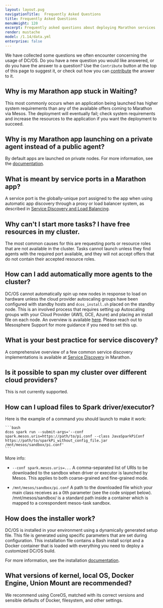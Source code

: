```yaml
---
layout: layout.pug
navigationTitle:  Frequently Asked Questions
title: Frequently Asked Questions
menuWeight: 120
excerpt: Frequently asked questions about deploying Marathon services
render: mustache
model: /1.14/data.yml
enterprise: false
---
```



We have collected some questions we often encounter concerning the usage of DC/OS. Do you have a new question you would like answered, or do you have the answer to a question? Use the `Contribute` button at the top of this page to suggest it, or check out how you can [contribute](https://dcos.io/contribute/) the answer to it.

## Why is my Marathon app stuck in Waiting?

This most commonly occurs when an application being launched has higher system requirements than any of the available offers coming to Marathon via Mesos. The deployment will eventually fail; check system requirements and increase the resources to the application if you want the deployment to succeed.

## Why is my Marathon app launching on a private agent instead of a public agent?

By default apps are launched on private nodes. For more information, see the [documentation][5].

## What is meant by service ports in a Marathon app?

A service port is the globally-unique port assigned to the app when using automatic app discovery through a proxy or load balancer system, as described in [Service Discovery and Load Balancing][1].

## Why can't I start more tasks? I have free resources in my cluster.

The most common causes for this are requesting ports or resource roles that are not available in the cluster. Tasks cannot launch unless they find agents with the required port available, and they will not accept offers that do not contain their accepted resource roles.

## How can I add automatically more agents to the cluster?

DC/OS cannot automatically spin up new nodes in response to load on hardware unless the cloud provider autoscaling groups have been configured with standby hosts and `dcos_install.sh` placed on the standby node. This is an involved process that requires setting up Autoscaling groups with your Cloud Provider (AWS, GCE, Azure) and placing an install file on each node. An overview is available [here](/mesosphere/dcos/1.14/deploying-services/scale-service/). Please reach out to Mesosphere Support for more guidance if you need to set this up.

## What is your best practice for service discovery?

A comprehensive overview of a few common service discovery implementations is available at [Service Discovery][2] in Marathon.

## Is it possible to span my cluster over different cloud providers?

This is not currently supported. 

## How can I upload files to Spark driver/executor?

Here is the example of a command you should launch to make it work:

    ```bash
    dcos spark run --submit-args='--conf spark.mesos.uris=https://path/to/pi.conf --class JavaSparkPiConf https://path/to/sparkPi_without_config_file.jar /mnt/mesos/sandbox/pi.conf'
    ```

More info:

- `--conf spark.mesos.uris=...` A comma-separated list of URIs to be downloaded to the sandbox when driver or executor is launched by Mesos. This applies to both coarse-grained and fine-grained mode.

- `/mnt/mesos/sandbox/pi.conf` A path to the downloaded file which your main class receives as a 0th parameter (see the code snippet below). /mnt/mesos/sandbox/ is a standard path inside a container which is mapped to a corespondent mesos-task sandbox.

## How does the installer work?

DC/OS is installed in your environment using a dynamically generated setup file. This file is generated using specific parameters that are set during configuration. This installation file contains a Bash install script and a Docker container that is loaded with everything you need to deploy a customized DC/OS build.

For more information, see the installation [documentation](/mesosphere/dcos/1.14/installing/).

## What versions of kernel, local OS, Docker Engine, Union Mount are recommended?

We recommend using CoreOS, matched with its correct versions and sensible defaults of Docker, filesystem, and other settings.

[1]: /mesosphere/dcos/1.14/networking/load-balancing-vips/
[2]: /mesosphere/dcos/1.14/networking/
[4]: https://support.mesosphere.com/hc/en-us/articles/206474745-How-to-reserve-resources-for-certain-frameworks-in-Mesos-cluster-
[5]: /mesosphere/dcos/1.14/administering-clusters/convert-agent-type/
